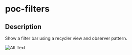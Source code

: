 # poc-filters

## Description

Show a filter bar using a recycler view and observer pattern.

![Alt Text](https://media.giphy.com/media/1itJeAPknyFfn4szvD/giphy.gif)
